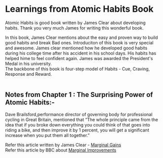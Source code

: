 <h1>Learnings from Atomic Habits Book </h1>

Atomic Habits is good book written by James Clear about developing habits. 
Thank you very much James for writing this wonderful book. 

In this book, James Clear mentions about the easy and proven way to build good habits and break Bad ones.
Introduciton of this book is very special and awesome.  James clear mentioned how he developed good habits during his college time after his accident in his school days. 
His habits has helped hime to feel confident again. James was awarded the President's Medal in his university. <br> The backbone of this book is four-step model of Habits - Cue, Craving, Response and Reward. <br><br>

<h2>Notes from Chapter 1 : The Surprising Power of Atomic Habits:-</h2>

Dave Brailsford,performance director of governing body for professional cycling in Great Britain, mentioned that “The whole principle came from the idea that if you broke down everything you could think of that goes into riding a bike, and then improve it by 1 percent, you will get a significant increase when you put them all together.”

Refer this article written by James Clear - <a href='https://jamesclear.com/marginal-gains' target='_blank' >Marginal Gains</a> <br>
Refer this article by BBC about <a href='https://www.bbc.com/sport/olympics/19174302' target='_blank' >Marginal Improvements </a>

<br><br>
